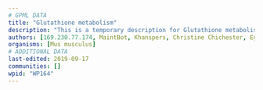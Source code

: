 ```yaml
---
# GPML DATA
title: "Glutathione metabolism"
description: "This is a temporary description for Glutathione metabolism"
authors: [169.230.77.174, MaintBot, Khanspers, Christine Chichester, Egonw]
organisms: [Mus musculus]
# ADDITIONAL DATA
last-edited: 2019-09-17
communities: []
wpid: "WP164"
---
```

